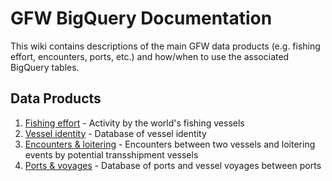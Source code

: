 # GFW BigQuery Documentation

This wiki contains descriptions of the main GFW data products (e.g. fishing effort, encounters, ports, etc.) and how/when to use the associated BigQuery tables.

## Data Products

1. [Fishing effort](https://github.com/GlobalFishingWatch/bigquery-documentation-wf827/wiki/Fishing-Effort) - Activity by the world's fishing vessels
2. [Vessel identity]() - Database of vessel identity
3. [Encounters & loitering]() - Encounters between two vessels and loitering events by potential transshipment vessels
4. [Ports & voyages]() - Database of ports and vessel voyages between ports
